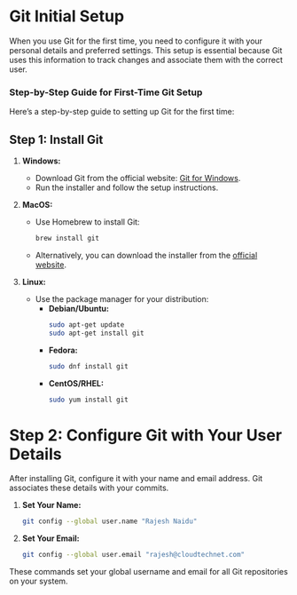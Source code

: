 # **Git Initial Setup**

When you use Git for the first time, you need to configure it with your personal details and preferred settings. This setup is essential because Git uses this information to track changes and associate them with the correct user. 

### **Step-by-Step Guide for First-Time Git Setup**

Here’s a step-by-step guide to setting up Git for the first time:

## **Step 1: Install Git**

1. **Windows:**
   - Download Git from the official website: [Git for Windows](https://git-scm.com/download/win).
   - Run the installer and follow the setup instructions.

2. **MacOS:**
   - Use Homebrew to install Git:
     ```bash
     brew install git
     ```
   - Alternatively, you can download the installer from the [official website](https://git-scm.com/download/mac).

3. **Linux:**
   - Use the package manager for your distribution:
     - **Debian/Ubuntu:**
       ```bash
       sudo apt-get update
       sudo apt-get install git
       ```
     - **Fedora:**
       ```bash
       sudo dnf install git
       ```
     - **CentOS/RHEL:**
       ```bash
       sudo yum install git
       ```

# **Step 2: Configure Git with Your User Details**

After installing Git, configure it with your name and email address. Git associates these details with your commits.

1. **Set Your Name:**
   ```bash
   git config --global user.name "Rajesh Naidu"
   ```

2. **Set Your Email:**
   ```bash
   git config --global user.email "rajesh@cloudtechnet.com"
   ```

These commands set your global username and email for all Git repositories on your system.


